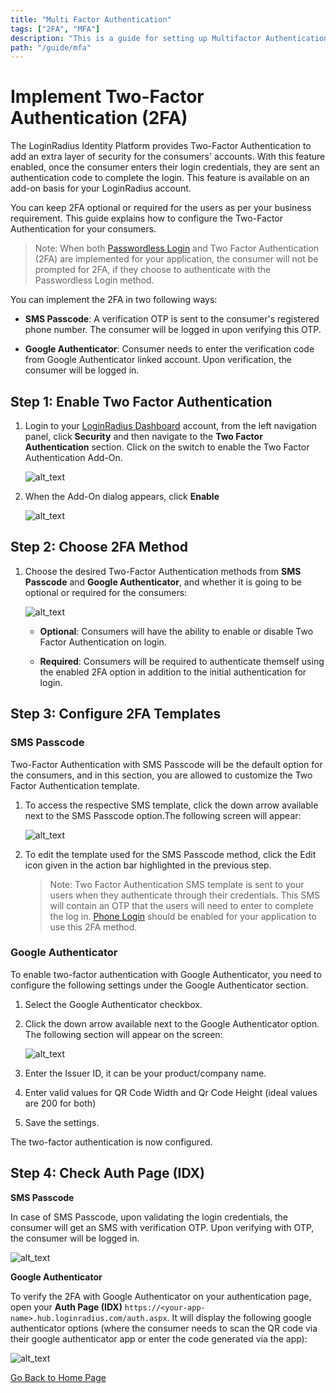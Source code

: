 ```yaml
---
title: "Multi Factor Authentication"
tags: ["2FA", "MFA"]
description: "This is a guide for setting up Multifactor Authentication."
path: "/guide/mfa"
---
```


# Implement Two-Factor Authentication (2FA)
The LoginRadius Identity Platform provides Two-Factor Authentication to add an extra layer of security for the consumers' accounts. With this feature enabled, once the consumer enters their login credentials, they are sent an authentication code to complete the login. This feature is available on an add-on basis for your LoginRadius account.

You can keep 2FA optional or required for the users as per your business requirement. This guide explains how to configure the Two-Factor Authentication for your consumers. 


> Note: When both [Passwordless Login](/guide/passwordless-login/) and Two Factor Authentication (2FA) are implemented for your application, the consumer will not be prompted for 2FA, if they choose to authenticate with the Passwordless Login method.

You can implement the 2FA in two following ways:

* **SMS Passcode**: A verification OTP is sent to the consumer's registered phone number. The consumer will be logged in upon verifying this OTP. 

* **Google Authenticator**: Consumer needs to enter the verification code from Google Authenticator linked account. Upon verification, the consumer will be logged in. 


## Step 1: Enable Two Factor Authentication  

1. Login to your [LoginRadius Dashboard](https://dashboard.loginradius.com/dashboard) account, from the left navigation panel, click **Security** and then navigate to the **Two Factor Authentication** section. Click on the switch to enable the Two Factor Authentication Add-On.

   ![alt_text](images/addon-switch.png "image_tooltip")

2. When the Add-On dialog appears, click **Enable**

   ![alt_text](images/addon-dialog.png "image_tooltip")


## Step 2: Choose 2FA Method 

1. Choose the desired Two-Factor Authentication methods from **SMS Passcode** and **Google Authenticator**, and whether it is going to be optional or required for the consumers:

   ![alt_text](images/main.png "image_tooltip")

    * **Optional**: Consumers will have the ability to enable or disable Two Factor Authentication on login.
    
    * **Required**: Consumers will be required to authenticate themself using the enabled 2FA option in addition to the initial authentication for login.


## Step 3: Configure 2FA Templates

### SMS Passcode

Two-Factor Authentication with SMS Passcode will be the default option for the consumers, and in this section, you are allowed to customize the Two Factor Authentication template.

1. To access the respective SMS template, click the down arrow available next to the SMS Passcode option.The following screen will appear:

   ![alt_text](images/onetimepasscode.png "image_tooltip")

2. To edit the template used for the SMS Passcode method, click the Edit icon given in the action bar highlighted in the previous step.

   >  Note: Two Factor Authentication SMS template is sent to your users when they authenticate through their credentials. This SMS will contain an OTP that the users will need to enter to complete the log in. [Phone Login](/guide/phone-login) should be enabled for your application to use this 2FA method.

### Google Authenticator

To enable two-factor authentication with Google Authenticator, you need to configure the following settings under the Google Authenticator section.

1.  Select the Google Authenticator checkbox.

2.  Click the down arrow available next to the Google Authenticator option. The following section will appear on the screen:

    ![alt_text](images/googleauth.png "image_tooltip")

3.  Enter the Issuer ID, it can be your product/company name.

4.  Enter valid values for QR Code Width and Qr Code Height (ideal values are 200 for both)

5.  Save the settings.

The two-factor authentication is now configured.

## Step 4: Check Auth Page (IDX)

**SMS Passcode**

In case of SMS Passcode, upon validating the login credentials, the consumer will get an SMS with verification OTP. Upon verifying with OTP, the consumer will be logged in. 

![alt_text](images/sms-otp.png "image_tooltip")

**Google Authenticator**

To verify the 2FA with Google Authenticator on your authentication page, open your **Auth Page (IDX)** `https://<your-app-name>.hub.loginradius.com/auth.aspx`. It will display the following google authenticator options (where the consumer needs to scan the QR code via their google authenticator app or enter the code generated via the app):

![alt_text](images/google-auth-page.png "image_tooltip")



[Go Back to Home Page](/)




